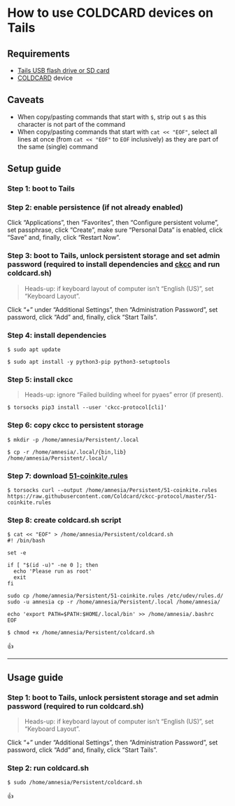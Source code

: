 <!--
Title: How to use COLDCARD devices on Tails
Description: Learn how to how to use COLDCARD devices on Tails
Author: Sun Knudsen <https://github.com/sunknudsen>
Contributors: Sun Knudsen <https://github.com/sunknudsen>
Reviewers:
Publication date: 2022-04-17T19:08:33.616Z
Listed: true
Pinned:
-->

# How to use COLDCARD devices on Tails

## Requirements

- [Tails USB flash drive or SD card](../how-to-install-tails-on-usb-flash-drive-or-sd-card)
- [COLDCARD](https://coldcard.com/) device

## Caveats

- When copy/pasting commands that start with `$`, strip out `$` as this character is not part of the command
- When copy/pasting commands that start with `cat << "EOF"`, select all lines at once (from `cat << "EOF"` to `EOF` inclusively) as they are part of the same (single) command

## Setup guide

### Step 1: boot to Tails

### Step 2: enable persistence (if not already enabled)

Click “Applications”, then “Favorites”, then “Configure persistent volume”, set passphrase, click “Create”, make sure “Personal Data” is enabled, click “Save” and, finally, click “Restart Now”.

### Step 3: boot to Tails, unlock persistent storage and set admin password (required to install dependencies and [ckcc](https://coldcard.com/docs/cli) and run coldcard.sh)

> Heads-up: if keyboard layout of computer isn’t “English (US)”, set “Keyboard Layout”.

Click “+” under “Additional Settings”, then “Administration Password”, set password, click “Add” and, finally, click “Start Tails”.

### Step 4: install dependencies

```console
$ sudo apt update

$ sudo apt install -y python3-pip python3-setuptools
```

### Step 5: install ckcc

> Heads-up: ignore “Failed building wheel for pyaes” error (if present).

```console
$ torsocks pip3 install --user 'ckcc-protocol[cli]'
```

### Step 6: copy ckcc to persistent storage

```console
$ mkdir -p /home/amnesia/Persistent/.local

$ cp -r /home/amnesia/.local/{bin,lib} /home/amnesia/Persistent/.local/
```

### Step 7: download [51-coinkite.rules](https://github.com/Coldcard/ckcc-protocol/blob/master/51-coinkite.rules)

```console
$ torsocks curl --output /home/amnesia/Persistent/51-coinkite.rules https://raw.githubusercontent.com/Coldcard/ckcc-protocol/master/51-coinkite.rules
```

### Step 8: create coldcard.sh script

```console
$ cat << "EOF" > /home/amnesia/Persistent/coldcard.sh
#! /bin/bash

set -e

if [ "$(id -u)" -ne 0 ]; then
  echo 'Please run as root'
  exit
fi

sudo cp /home/amnesia/Persistent/51-coinkite.rules /etc/udev/rules.d/
sudo -u amnesia cp -r /home/amnesia/Persistent/.local /home/amnesia/

echo 'export PATH=$PATH:$HOME/.local/bin' >> /home/amnesia/.bashrc
EOF

$ chmod +x /home/amnesia/Persistent/coldcard.sh
```

👍

---

## Usage guide

### Step 1: boot to Tails, unlock persistent storage and set admin password (required to run coldcard.sh)

> Heads-up: if keyboard layout of computer isn’t “English (US)”, set “Keyboard Layout”.

Click “+” under “Additional Settings”, then “Administration Password”, set password, click “Add” and, finally, click “Start Tails”.

### Step 2: run coldcard.sh

```console
$ sudo /home/amnesia/Persistent/coldcard.sh
```

👍
